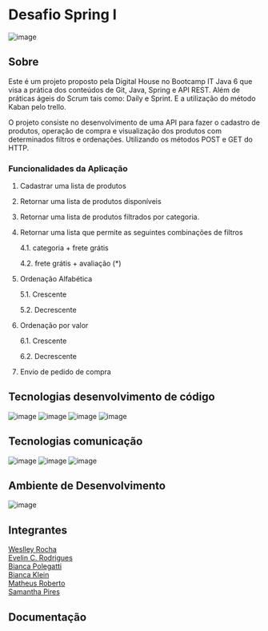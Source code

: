 # Desafio Spring I

![image](https://user-images.githubusercontent.com/108008639/178047534-f8aabf31-d08c-422c-a55c-a4dec1232b4e.png)


## Sobre

Este é um projeto proposto pela Digital House no Bootcamp IT Java 6 que visa a prática dos conteúdos de Git, Java, Spring e API REST. Além de práticas ágeis do Scrum tais como: Daily e Sprint. E a utilização do método Kaban pelo trello.

O projeto consiste no desenvolvimento de uma API para fazer o cadastro de produtos, operação de compra e visualização dos produtos com determinados filtros e ordenações. Utilizando os métodos POST e GET do HTTP.


### Funcionalidades da Aplicação

1. Cadastrar uma lista de produtos

2. Retornar uma lista de produtos disponíveis

3. Retornar uma lista de produtos filtrados por categoria.

4. Retornar uma lista que permite as seguintes combinações de filtros

	4.1. categoria + frete grátis

	4.2. frete grátis + avaliação (*)

5. Ordenação Alfabética

	5.1. Crescente

	5.2. Decrescente


6. Ordenação por valor

	6.1. Crescente

	6.2. Decrescente  


7. Envio de pedido de compra



## Tecnologias desenvolvimento de código

![image](https://user-images.githubusercontent.com/108008639/178039834-8ac75bda-5747-471c-b495-f98d420df08b.png)
![image](https://user-images.githubusercontent.com/108008639/178039617-f174d62d-f77c-4267-85e9-51f7c0b4c716.png)
![image](https://user-images.githubusercontent.com/108008639/178039704-9c7a0074-13c1-4831-8183-51b59661f6ec.png)
![image](https://user-images.githubusercontent.com/108008639/178040152-e98258f2-62a7-4578-8534-3e5313e3b069.png)

## Tecnologias comunicação

![image](https://user-images.githubusercontent.com/108008639/178039983-d0dccfe3-2607-4aad-a2e6-cc2e15625316.png)
![image](https://user-images.githubusercontent.com/108008639/178040006-e63020a9-2e04-48bb-bbf6-009205be1db0.png)
![image](https://user-images.githubusercontent.com/108008639/178040118-1787ec3f-d4af-4cd7-b09d-ca34191cfd33.png)

## Ambiente de Desenvolvimento

![image](https://user-images.githubusercontent.com/108008639/178039774-784eb950-35f5-487b-a9d8-6d6d9c79e6f8.png)



## Integrantes
[Weslley Rocha](https://github.com/WeslleyRocha)<br>
[Evelin C. Rodrigues](https://github.com/everodrigues)<br>
[Bianca Polegatti](https://github.com/biancapolegatti)<br> 
[Bianca Klein](https://github.com/bischmitt98)<br>
[Matheus Roberto](https://github.com/matheusaalves)<br> 
[Samantha Pires](https://github.com/SamanthaPiresLuchmannLeal)<br>

## Documentação


